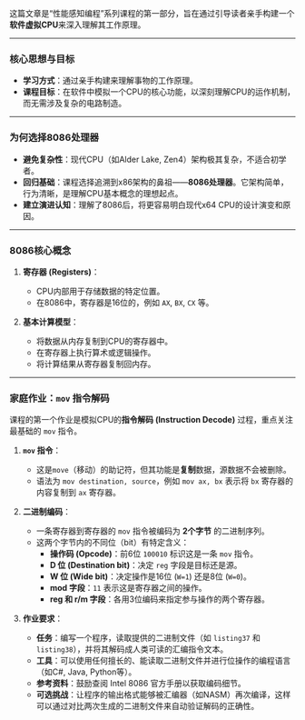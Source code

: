
这篇文章是“性能感知编程”系列课程的第一部分，旨在通过引导读者亲手构建一个**软件虚拟CPU**来深入理解其工作原理。

---

###  核心思想与目标

-   **学习方式**：通过亲手构建来理解事物的工作原理。
-   **课程目标**：在软件中模拟一个CPU的核心功能，以深刻理解CPU的运作机制，而无需涉及复杂的电路制造。

---

###  为何选择8086处理器

-   **避免复杂性**：现代CPU（如Alder Lake, Zen4）架构极其复杂，不适合初学者。
-   **回归基础**：课程选择追溯到x86架构的鼻祖——**8086处理器**。它架构简单，行为清晰，是理解CPU基本概念的理想起点。
-   **建立演进认知**：理解了8086后，将更容易明白现代x64 CPU的设计演变和原因。

---

###  8086核心概念

1.  **寄存器 (Registers)**：
    -   CPU内部用于存储数据的特定位置。
    -   在8086中，寄存器是16位的，例如 `AX`, `BX`, `CX` 等。

2.  **基本计算模型**：
    -   将数据从内存复制到CPU的寄存器中。
    -   在寄存器上执行算术或逻辑操作。
    -   将计算结果从寄存器复制回内存。

---

### 家庭作业：`mov` 指令解码

课程的第一个作业是模拟CPU的**指令解码 (Instruction Decode)** 过程，重点关注最基础的 `mov` 指令。

1.  **`mov` 指令**：
    -   这是`move`（移动）的助记符，但其功能是**复制**数据，源数据不会被删除。
    -   语法为 `mov destination, source`，例如 `mov ax, bx` 表示将 `bx` 寄存器的内容复制到 `ax` 寄存器。

2.  **二进制编码**：
    -   一条寄存器到寄存器的 `mov` 指令被编码为 **2个字节** 的二进制序列。
    -   这两个字节内的不同位（bit）有特定含义：
        -   **操作码 (Opcode)**：前6位 `100010` 标识这是一条 `mov` 指令。
        -   **D 位 (Destination bit)**：决定 `reg` 字段是目标还是源。
        -   **W 位 (Wide bit)**：决定操作是16位 (`W=1`) 还是8位 (`W=0`)。
        -   **mod 字段**：`11` 表示这是寄存器之间的操作。
        -   **reg 和 r/m 字段**：各用3位编码来指定参与操作的两个寄存器。

3.  **作业要求**：
    -   **任务**：编写一个程序，读取提供的二进制文件（如 `listing37` 和 `listing38`），并将其解码成人类可读的汇编指令文本。
    -   **工具**：可以使用任何擅长的、能读取二进制文件并进行位操作的编程语言（如C#, Java, Python等）。
    -   **参考资料**：鼓励查阅 Intel 8086 官方手册以获取编码细节。
    -   **可选挑战**：让程序的输出格式能够被汇编器（如NASM）再次编译，这样可以通过对比两次生成的二进制文件来自动验证解码的正确性。